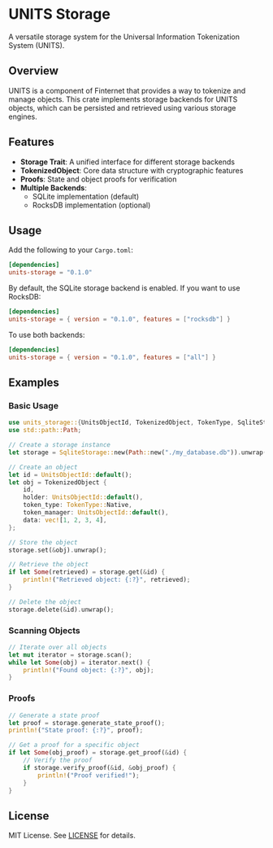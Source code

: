 # UNITS Storage

A versatile storage system for the Universal Information Tokenization System (UNITS).

## Overview

UNITS is a component of Finternet that provides a way to tokenize and manage objects. This crate implements storage backends for UNITS objects, which can be persisted and retrieved using various storage engines.

## Features

- **Storage Trait**: A unified interface for different storage backends
- **TokenizedObject**: Core data structure with cryptographic features
- **Proofs**: State and object proofs for verification
- **Multiple Backends**: 
  - SQLite implementation (default)
  - RocksDB implementation (optional)

## Usage

Add the following to your `Cargo.toml`:

```toml
[dependencies]
units-storage = "0.1.0"
```

By default, the SQLite storage backend is enabled. If you want to use RocksDB:

```toml
[dependencies]
units-storage = { version = "0.1.0", features = ["rocksdb"] }
```

To use both backends:

```toml
[dependencies]
units-storage = { version = "0.1.0", features = ["all"] }
```

## Examples

### Basic Usage

```rust
use units_storage::{UnitsObjectId, TokenizedObject, TokenType, SqliteStorage, UnitsStorage};
use std::path::Path;

// Create a storage instance
let storage = SqliteStorage::new(Path::new("./my_database.db")).unwrap();

// Create an object
let id = UnitsObjectId::default();
let obj = TokenizedObject {
    id,
    holder: UnitsObjectId::default(),
    token_type: TokenType::Native,
    token_manager: UnitsObjectId::default(),
    data: vec![1, 2, 3, 4],
};

// Store the object
storage.set(&obj).unwrap();

// Retrieve the object
if let Some(retrieved) = storage.get(&id) {
    println!("Retrieved object: {:?}", retrieved);
}

// Delete the object
storage.delete(&id).unwrap();
```

### Scanning Objects

```rust
// Iterate over all objects
let mut iterator = storage.scan();
while let Some(obj) = iterator.next() {
    println!("Found object: {:?}", obj);
}
```

### Proofs

```rust
// Generate a state proof
let proof = storage.generate_state_proof();
println!("State proof: {:?}", proof);

// Get a proof for a specific object
if let Some(obj_proof) = storage.get_proof(&id) {
    // Verify the proof
    if storage.verify_proof(&id, &obj_proof) {
        println!("Proof verified!");
    }
}
```

## License

MIT License. See [LICENSE](LICENSE) for details.
